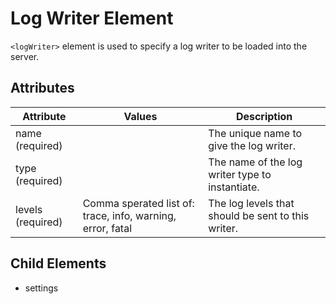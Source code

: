 # Log Writer Element
`<logWriter>` element is used to specify a log writer to be loaded into the server.
      
## Attributes
| Attribute | Values | Description |
|-----------|--------|-------------|
| name (required) |  | The unique name to give the log writer. |
| type (required) |  | The name of the log writer type to instantiate. |
| levels (required) | Comma sperated list of: trace, info, warning, error, fatal | The log levels that should be sent to this writer. |

## Child Elements
- settings
